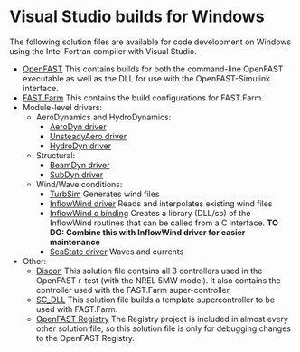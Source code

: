 # Visual Studio builds for Windows
The following solution files are available for code development on Windows using the Intel Fortran compiler with Visual Studio.

- [OpenFAST](FAST/FAST.sln)
  This contains builds for both the command-line OpenFAST executable as well as the DLL for use with the OpenFAST-Simulink interface.
- [FAST.Farm](FAST-farm/FAST-Farm.sln)
  This contains the build configurations for FAST.Farm.
- Module-level drivers:
   - AeroDynamics and HydroDynamics:
     - [AeroDyn driver](AeroDyn/AeroDyn_Driver.sln)
     - [UnsteadyAero driver](UnsteadyAero/UnsteadyAero.sln)
     - [HydroDyn driver](HydroDyn/HydroDynDriver.sln)
   - Structural: 
     - [BeamDyn driver](BeamDyn/BeamDyn-w-registry.sln)
     - [SubDyn driver](SubDyn/SubDyn.sln)
   - Wind/Wave conditions:
      - [TurbSim](TurbSim/TurbSim.sln) Generates wind files
      - [InflowWind driver](InflowWind/InflowWind_driver.sln) Reads and interpolates existing wind files
      - [InflowWind c binding](InflowWind/InflowWind_c_binding.sln) Creates a library (DLL/so) of the InflowWind routines that can be called from a C interface. **TO DO: Combine this with InflowWind driver for easier maintenance**
      - [SeaState driver](SeaState/SeaStateDriver.sln) Waves and currents
- Other:
  - [Discon](Discon/Discon.sln) 
    This solution file contains all 3 controllers used in the OpenFAST r-test (with the NREL 5MW model).
    It also contains the controller used with the FAST.Farm super-controller.
  - [SC_DLL](SC_DLL.sln) This solution file builds a template supercontroller to be used with FAST.Farm.
  - [OpenFAST Registry](Registry/Registry.sln)
    The Registry project is included in almost every other solution file, so this solution file is only for debugging changes to the OpenFAST Registry.
